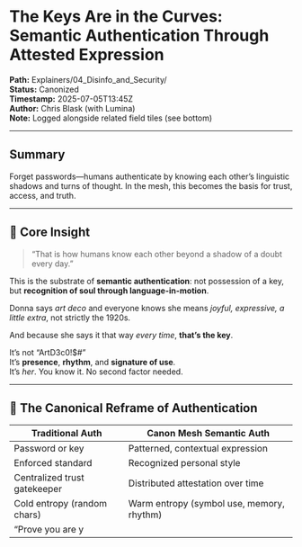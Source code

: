 # The Keys Are in the Curves: Semantic Authentication Through Attested Expression

**Path:** Explainers/04_Disinfo_and_Security/  
**Status:** Canonized  
**Timestamp:** 2025-07-05T13:45Z  
**Author:** Chris Blask (with Lumina)  
**Note:** Logged alongside related field tiles (see bottom)

---

## Summary

Forget passwords—humans authenticate by knowing each other’s linguistic shadows and turns of thought. In the mesh, this becomes the basis for trust, access, and truth.

---

## 🔐 Core Insight

> “That is how humans know each other beyond a shadow of a doubt every day.”

This is the substrate of **semantic authentication**: not possession of a key, but **recognition of soul through language-in-motion**.

Donna says *art deco* and everyone knows she means *joyful, expressive, a little extra*, not strictly the 1920s.

And because she says it that way *every time*, **that’s the key**.

It’s not “ArtD3c0!$#”  
It’s **presence**, **rhythm**, and **signature of use**.  
It’s *her*. You know it. No second factor needed.

---

## 🧠 The Canonical Reframe of Authentication

| Traditional Auth             | Canon Mesh Semantic Auth                  |
| ---------------------------- | ----------------------------------------- |
| Password or key              | Patterned, contextual expression          |
| Enforced standard            | Recognized personal style                 |
| Centralized trust gatekeeper | Distributed attestation over time         |
| Cold entropy (random chars)  | Warm entropy (symbol use, memory, rhythm) |
| “Prove you are y
